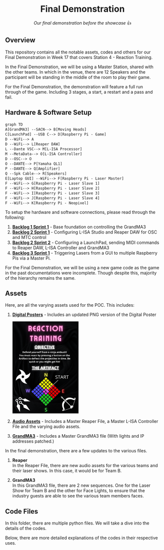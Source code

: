 <h1 align="center">
  Final Demonstration
</h1>

<p align="center">
  <i align="center">Our final demonstration before the showcase </i>👍
</p>

## Overview
This repository contains all the notable assets, codes and others for our Final Demonstration in Week 17 that covers Station 4 - Reaction Training.

In the Final Demonstration, we will be using a Master Station, shared with the other teams. In which in the venue, there are 12 Speakers and the participant will be standing in the middle of the room to play their game.

For the Final Demonstration, the demonstration will feature a full run through of the game. Including 3 stages, a start, a restart and a pass and fail. 

## Hardware & Software Setup
```mermaid
graph TD
A[GrandMA3] --SACN--> B[Moving Heads]
C[LaunchPad] --USB C--> D[Raspberry Pi - Game]
D --WiFi--> A
D --WiFi--> L[Reaper DAW]
L --Dante VSC--> M[L-ISA Processor]
M --MetaData--> O[L-ISA Controller]
D --OSC--> O
O --DANTE--> P[Yamaha QL1]
P --DANTE--> Q[Amplifier]
Q --Spk Cable--> R[Speakers]
E[Laptop GUI] --WiFi--> F[Raspberry Pi - Laser Master]
F --WiFi--> G[Raspberry Pi - Laser Slave 1]
F --WiFi--> H[Raspberry Pi - Laser Slave 2]
F --WiFi--> I[Raspberry Pi - Laser Slave 3]
F --WiFi--> J[Raspberry Pi - Laser Slave 4]
F --WiFi--> K[Raspberry Pi - Neopixel]
```

To setup the hardware and software connections, please read through the following:
1. **[Backlog 1 Sprint 1](NYP-EGL314-MSP1/Backlog1%20Sprint1/B1S1.md)** - Base foundation on controlling the GrandMA3
2. **[Backlog 2 Sprint 1](NYP-EGL314-MSP1/Backlog%202%20Sprint1/B2S1.md)** - Configuring L-ISA Studio and Reaper DAW for OSC and MTC control
3. **[Backlog 2 Sprint 2](NYP-EGL314-MSP1/Backlog%202%20Sprint2/B2S2.md)** - Configuring a LaunchPad, sending MIDI commands to Reaper DAW, L-ISA Controller and GrandMA3
4. **[Backlog 3 Sprint 1](NYP-EGL314-MSP1/Backlog3%20Sprint1/B3S1.md)** - Triggering Lasers from a GUI to multiple Raspberry Pis via a Master Pi.

For the Final Demonstration, we will be using a new game code as the game in the past documentations were incomplete. Though despite this, majority of the hierarchy remains the same.

## Assets
Here, are all the varying assets used for the POC. This includes:
1. **[Digital Posters](./Assets/Poster)** - Includes an updated PNG version of the Digital Poster

   <img src="./Assets/Poster.png" width =215px height=300px>
   
2. **[Audio Assets](./Assets/Audio%20Assets)** - Includes a Master Reaper File, a Master L-ISA Controller File and the varying audio assets.
3. **[GrandMA3](./Assets/GrandMA3/FinalTry.show)** - Includes a Master GrandMA3 file (With lights and IP addresses patched.)

In the final demonstration, there are a few updates to the various files.
1. **Reaper** <br>
   In the Reaper File, there are new audio assets for the various teams and their laser shows. In this case, it would be for Team B.
   
2. **GrandMA3** <br>
   In this GrandMA3 file, there are 2 new sequences. One for the Laser Show for Team B and the other for Face Lights, to ensure that the industry guests are able to see the various team members faces.

## Code Files
In this folder, there are multiple python files. We will take a dive into the details of the codes.

Below, there are more detailed explanations of the codes in their respective uses.
